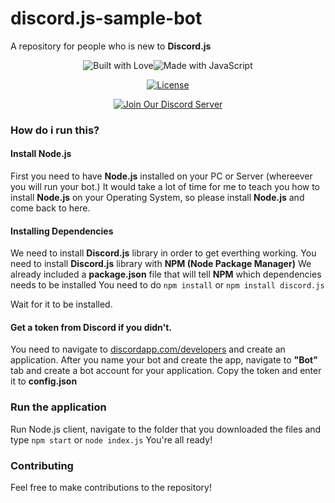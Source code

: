 # discord.js-sample-bot
A repository for people who is new to **Discord.js**


<div align="center">

  <p>
<img src="https://forthebadge.com/images/badges/built-with-love.svg" alt="Built with Love"><!--
--><img src="https://forthebadge.com/images/badges/made-with-javascript.svg" alt="Made with JavaScript">
  </p>

<p>
  <a href="https://github.com/NeotiDev/discord.js-sample-bot/blob/master/LICENSE.md"><img src="https://img.shields.io/github/license/NeotiDev/discord.js-sample-bot.svg?style=for-the-badge" alt="License"></a>
  </p>
  
  <p>
    <p>
    <a href="https://discord.gg/NqMA6xC"><img src="https://discordapp.com/api/guilds/478157155279699971/widget.png?style=banner2" alt="Join Our Discord Server"/></a>
  </p>
  </div>


### How do i run this?
#### Install Node.js
First you need to have **Node.js** installed on your PC or Server (whereever you will run your bot.)
It would take a lot of time for me to teach you how to install **Node.js** on your Operating System, so please install **Node.js** and come back to here.

#### Installing Dependencies
We need to install **Discord.js** library in order to get everthing working.
You need to install **Discord.js** library with **NPM (Node Package Manager)**
We already included a **package.json** file that will tell **NPM** which dependencies needs to be installed
You need to do ```npm install``` or ```npm install discord.js```

Wait for it to be installed.

#### Get a token from Discord if you didn't.
You need to navigate to [discordapp.com/developers](https://discordapp.com/developers) and create an application.
After you name your bot and create the app, navigate to **"Bot"** tab and create a bot account for your application.
Copy the token and enter it to **config.json**

### Run the application
Run Node.js client, navigate to the folder that you downloaded the files and type `npm start` or `node index.js`
You're all ready!

### Contributing
Feel free to make contributions to the repository!
